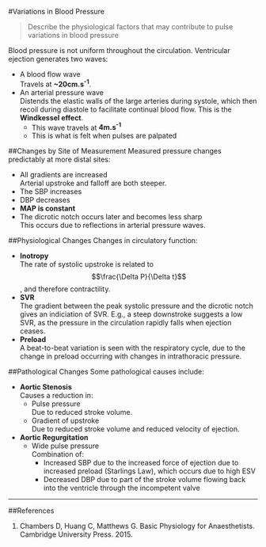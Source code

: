 #Variations in Blood Pressure
> Describe the physiological factors that may contribute to pulse variations in blood pressure

Blood pressure is not uniform throughout the circulation. Ventricular ejection generates two waves:
* A blood flow wave  
Travels at **~20cm.s<sup>-1</sup>**.
* An arterial pressure wave  
Distends the elastic walls of the large arteries during systole, which then recoil during diastole to facilitate continual blood flow. This is the **Windkessel effect**.
    * This wave travels at **4m.s<sup>-1</sup>**
    * This is what is felt when pulses are palpated
    
##Changes by Site of Measurement
Measured pressure changes predictably at more distal sites:
* All gradients are increased  
Arterial upstroke and falloff are both steeper.
* The SBP increases
* DBP decreases
* **MAP is constant**
* The dicrotic notch occurs later and becomes less sharp  
This occurs due to reflections in arterial pressure waves.

##Physiological Changes
Changes in circulatory function:
* **Inotropy**  
The rate of systolic upstroke is related to $$\frac{\Delta P}{\Delta t}$$, and therefore contractility.
* **SVR**  
The gradient between the peak systolic pressure and the dicrotic notch gives an indiciation of SVR. E.g., a steep downstroke suggests a low SVR, as the pressure in the circulation rapidly falls when ejection ceases.
* **Preload**  
A beat-to-beat variation is seen with the respiratory cycle, due to the change in preload occurring with changes in intrathoracic pressure.

##Pathological Changes
Some pathological causes include:
* **Aortic Stenosis**  
Causes a reduction in:
    * Pulse pressure  
    Due to reduced stroke volume.
    * Gradient of upstroke  
    Due to reduced stroke volume and reduced velocity of ejection.
* **Aortic Regurgitation**  
    * Wide pulse pressure  
    Combination of:
        * Increased SBP due to the increased force of ejection due to increased preload (Starlings Law), which occurs due to high ESV
        * Decreased DBP due to part of the stroke volume flowing back into the ventricle through the incompetent valve

---
##References
1. Chambers D, Huang C, Matthews G. Basic Physiology for Anaesthetists. Cambridge University Press. 2015.

